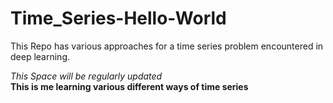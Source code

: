 # Time_Series-Hello-World
This Repo has various approaches for a time series problem encountered in deep learning.  

*This Space will be regularly updated*  
**This is me learning various different ways of time series**
